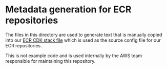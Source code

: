 # Metadata generation for ECR repositories
The files in this directory are used to generate text that is manually copied into our 
[ECR CDK stack file](resources/cdk/ecr_repositories/ecr_repositories-stack.ts) which is 
used as the source config file for our ECR repositories.

This is not example code and is used internally by the AWS team responsible for maintaining 
this repository.